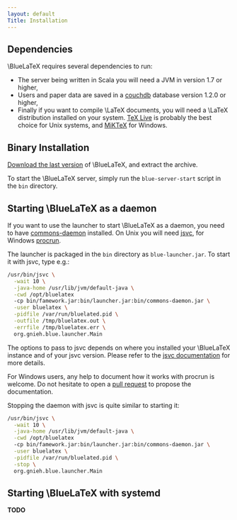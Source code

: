 ```yaml
---
layout: default
Title: Installation
---
```


Dependencies
------------

\BlueLaTeX requires several dependencies to run:

 - The server being written in Scala you will need a JVM in version 1.7 or higher,
 - Users and paper data are saved in a [couchdb](http://couchdb.apache.org) database version 1.2.0 or higher,
 - Finally if you want to compile \LaTeX documents, you will need a \LaTeX distribution installed on your system. [TeX Live](https://www.tug.org/texlive/) is probably the best choice for Unix systems, and [MiKTeX](http://miktex.org/) for Windows.

Binary Installation
-------------------

[Download the last version](/download/) of \BlueLaTeX, and extract the archive.

To start the \BlueLaTeX server, simply run the `blue-server-start` script in the `bin` directory.

Starting \BlueLaTeX as a daemon
-------------------------------

If you want to use the launcher to start \BlueLaTeX as a daemon, you need to have [commons-daemon](http://commons.apache.org/proper/commons-daemon/) installed.
On Unix you will need [jsvc](http://commons.apache.org/proper/commons-daemon/jsvc.html), for Windows [procrun](http://commons.apache.org/proper/commons-daemon/procrun.html).

The launcher is packaged in the `bin` directory as `blue-launcher.jar`.
To start it with jsvc, type e.g.:
```sh
/usr/bin/jsvc \
  -wait 10 \
  -java-home /usr/lib/jvm/default-java \
  -cwd /opt/bluelatex
  -cp bin/famework.jar:bin/launcher.jar:bin/commons-daemon.jar \
  -user bluelatex \
  -pidfile /var/run/bluelated.pid \
  -outfile /tmp/bluelatex.out \
  -errfile /tmp/bluelatex.err \
  org.gnieh.blue.launcher.Main
```

The options to pass to jsvc depends on where you installed your \BlueLaTeX instance and of your jsvc version.
Please refer to the [jsvc documentation](http://commons.apache.org/proper/commons-daemon/jsvc.html) for more details.

For Windows users, any help to document how it works with procrun is welcome. Do not hesitate to open a [pull request](https://github.com/gnieh/bluelatex-website/compare/) to propose the documentation.

Stopping the daemon with jsvc is quite similar to starting it:
```sh
/usr/bin/jsvc \
  -wait 10 \
  -java-home /usr/lib/jvm/default-java \
  -cwd /opt/bluelatex
  -cp bin/famework.jar:bin/launcher.jar:bin/commons-daemon.jar \
  -user bluelatex \
  -pidfile /var/run/bluelated.pid \
  -stop \
  org.gnieh.blue.launcher.Main
```

Starting \BlueLaTeX with systemd
--------------------------------

**TODO**
